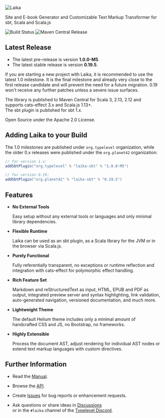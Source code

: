 
![Laika](docs/src/img/site/laika-dog@1.5x.png)

Site and E-book Generator and Customizable Text Markup Transformer for sbt, Scala and Scala.js

![Build Status](https://github.com/typelevel/Laika/workflows/CI/badge.svg)
![Maven Central Release](https://img.shields.io/maven-central/v/org.planet42/laika-core_2.12.svg)


Latest Release
--------------

* The latest pre-release is version **1.0.0-M5**.
* The latest stable release is version **0.19.5**.

If you are starting a new project with Laika, it is recommended to use the latest 1.0 milestone.
It is the final milestone and already very close to the first release candidate 
and will prevent the need for a future migration.
0.19 won't receive any further patches unless a severe issue surfaces.

The library is published to Maven Central for Scala 3, 2.13, 2.12 and supports cats-effect 3.x and Scala.js 1.13+.  
The sbt plugin is published for sbt 1.x.

Open Source under the Apache 2.0 License.


Adding Laika to your Build
--------------------------

The 1.0 milestones are published under `org.typelevel` organization, while the older 0.x releases were published under the `org.planet42` organization:

```scala
// for version 1.x:
addSbtPlugin("org.typelevel" % "laika-sbt" % "1.0.0-M5")

// for version 0.19:
addSbtPlugin("org.planet42" % "laika-sbt" % "0.19.5")
```


Features
--------

* **No External Tools**

  Easy setup without any external tools or languages and only minimal library dependencies.
  
* **Flexible Runtime**

  Laika can be used as an sbt plugin, as a Scala library for the JVM or in the browser via Scala.js.
  
* **Purely Functional**

  Fully referentially transparent, no exceptions or runtime reflection and integration 
  with cats-effect for polymorphic effect handling.
  
* **Rich Feature Set**

  Markdown and reStructuredText as input, HTML, EPUB and PDF as output, integrated preview server and syntax highlighting, 
  link validation, auto-generated navigation, versioned documentation, and much more.
  
* **Lightweight Theme**

  The default Helium theme includes only a minimal amount of handcrafted CSS and JS, no Bootstrap, no frameworks.

* **Highly Extensible**

  Process the document AST, adjust rendering for individual AST nodes 
  or extend text markup languages with custom directives.
  

Further Information
-------------------

* Read the [Manual].

* Browse the [API].

* Create [Issues] for bug reports or enhancement requests.

* Ask questions or share ideas in [Discussions]  
  or in the `#laika` channel of the [Typelevel Discord].


[Manual]: https://typelevel.org/Laika/
[API]: https://typelevel.org/Laika/latest/api/laika/api/
[Issues]: https://github.com/typelevel/Laika/issues
[Discussions]: https://github.com/typelevel/Laika/discussions
[Typelevel Discord]: https://discord.gg/XF3CXcMzqD